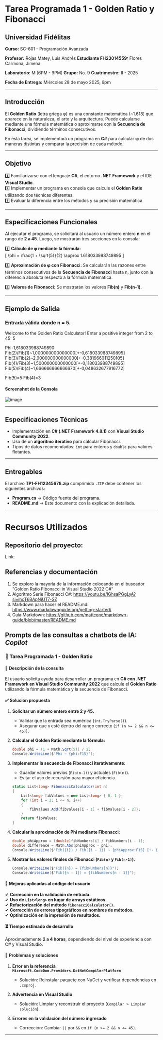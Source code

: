 # **Tarea Programada 1 - Golden Ratio y Fibonacci**

## **Universidad Fidélitas**  
**Curso:** SC-601 - Programación Avanzada 

**Profesor:** Rojas Matey, Luis Andrés 
**Estudiante FH23014559:** Flores Carmona, Jimena 

**Laboratorio:** M (6PM - 9PM) 
**Grupo:** No. 9 
**Cuatrimestre:** II - 2025  

**Fecha de Entrega:** Miércoles 28 de mayo 2025, 6pm

---

## **Introducción**  
El **Golden Ratio** (letra griega φ) es una constante matemática (~1.618) que aparece en la naturaleza, el arte y la arquitectura. Puede calcularse mediante una fórmula matemática o aproximarse con la **Secuencia de Fibonacci**, dividiendo términos consecutivos.

En esta tarea, se implementará un programa en **C#** para calcular **φ** de dos maneras distintas y comparar la precisión de cada método.

---

## **Objetivo**  
1️⃣ Familiarizarse con el lenguaje **C#**, el entorno **.NET Framework** y el IDE **Visual Studio**.  
2️⃣ Implementar un programa en consola que calcule el **Golden Ratio** utilizando dos técnicas diferentes.  
3️⃣ Evaluar la diferencia entre los métodos y su precisión matemática.  

---

## **Especificaciones Funcionales**  
Al ejecutar el programa, se solicitará al usuario un número entero **n** en el rango de **2 a 45**. Luego, se mostrarán tres secciones en la consola:  

1️⃣ **Cálculo de φ mediante la fórmula:**  
\[
\phi = \frac{1 + \sqrt{5}}{2} \approx 1.618033988749895
\]

2️⃣ **Aproximación de φ con Fibonacci:** Se calcularán las razones entre términos consecutivos de la **Secuencia de Fibonacci** hasta n, junto con la diferencia absoluta respecto a la fórmula matemática.  

3️⃣ **Valores de Fibonacci:** Se mostrarán los valores **Fib(n)** y **Fib(n-1)**.  

---

## **Ejemplo de Salida**  
### Entrada válida donde n = 5.

Welcome to the Golden Ratio Calculator!
Enter a positive integer from 2 to 45: 5

Phi-1,618033988749890
Fib(2)/Fib(1)~1,000000000000000[+-0,618033988749895]
Fib(3)/Fib(2)~2,000000000000000[+-0,381966011250105]
Fib(4)/Fib(3)~1,500000000000000[+-0,118033988749895]
Fib(5)/Fib(4)~1,666666666666670[+-0,048632677916772]

Fib(5)=5
Fib(4)=3

#### Screenshot de la Consola
![image](https://github.com/user-attachments/assets/77a0bc44-337a-40e1-b08f-39e7a0e9f8df)


---

## Especificaciones Técnicas
- Implementación en **C# (.NET Framework 4.8.1)** con **Visual Studio Community 2022**.
- Uso de un **algoritmo iterativo** para calcular Fibonacci.
- Tipos de datos recomendados: `int` para enteros y `double` para valores flotantes.

---

## Entregables
El archivo **TP1-FH12345678.zip** comprimido `.ZIP` debe contener los siguientes archivos:
- **Program.cs** → Código fuente del programa.
- **README.md** → Este documento con la explicación detallada.

---

# Recursos Utilizados
## Repositorio del proyecto: 
 Link:
 
## Referencias y documentación
  1. Se exploro la mayoría de la información colocando en el buscador "Golden Ratio Fibonacci in Visual Studio 2022 C#"
  2. Algoritmo Serie Fibonacci C#: https://youtu.be/IGhsaPGgLyA?si=ihoT6BApNjUT7-SZ
  3. Markdown para hacer el README.md: https://www.markdownguide.org/getting-started/
  4. Guía Markdown: https://github.com/mattcone/markdown-guide/blob/master/README.md
  
## Prompts de las consultas a chatbots de IA: _Copilot_
### **🔹 Tarea Programada 1 - Golden Ratio**
#### **📌 Descripción de la consulta**  
El usuario solicita ayuda para desarrollar un programa en **C# con .NET Framework en Visual Studio Community 2022** que calcule el **Golden Ratio** utilizando la fórmula matemática y la secuencia de Fibonacci.

#### **✅ Solución propuesta**
1. **Solicitar un número entero entre 2 y 45.**  
   - Validar que la entrada sea numérica (`int.TryParse()`).
   - Asegurar que `n` esté dentro del rango correcto (`if (n >= 2 && n <= 45)`).

2. **Calcular el Golden Ratio mediante la fórmula:**  
   ```csharp
   double phi = (1 + Math.Sqrt(5)) / 2;
   Console.WriteLine($"Phi ~ {phi:F15}");
   ```

3. **Implementar la secuencia de Fibonacci iterativamente:**  
   - Guardar valores previos (`Fib(n-1)`) y actuales (`Fib(n)`).
   - Evitar el uso de recursión para mayor eficiencia.
   ```csharp
   static List<long> FibonacciCalculator(int n)
   {
       List<long> fibValues = new List<long> { 0, 1 };
       for (int i = 2; i <= n; i++)
       {
           fibValues.Add(fibValues[i - 1] + fibValues[i - 2]);
       }
       return fibValues;
   }
   ```

4. **Calcular la aproximación de Phi mediante Fibonacci:**  
   ```csharp
   double phiApprox = (double)fibNumbers[i] / fibNumbers[i - 1];
   double difference = Math.Abs(phiApprox - phi);
   Console.WriteLine($"Fib({i}) / Fib({i - 1}) ~ {phiApprox:F15} [+- {difference:F15}]");
   ```

5. **Mostrar los valores finales de Fibonacci (`Fib(n)` y `Fib(n-1)`).**  
   ```csharp
   Console.WriteLine($"Fib({n}) = {fibNumbers[n]}");
   Console.WriteLine($"Fib({n - 1}) = {fibNumbers[n - 1]}");
   ```

#### **🔹 Mejoras aplicadas al código del usuario**
✔ **Corrección en la validación de entrada.**  
✔ **Uso de `List<long>` en lugar de arrays estáticos.**  
✔ **Refactorización del método `FibonacciCalculator()`.**  
✔ **Corrección de errores tipográficos en nombres de métodos.**  
✔ **Optimización en la impresión de resultados.**  

#### **⏳ Tiempo estimado de desarrollo**
Aproximadamente **2 a 4 horas**, dependiendo del nivel de experiencia con C# y Visual Studio.

#### **📌 Problemas y soluciones**
1. **Error en la referencia `Microsoft.CodeDom.Providers.DotNetCompilerPlatform`**  
   - Solución: Reinstalar paquete con NuGet y verificar dependencias en `.csproj`.

2. **Advertencia en Visual Studio**  
   - Solución: Limpiar y reconstruir el proyecto (`Compilar > Limpiar solución`).

3. **Errores en la validación del número ingresado**  
   - Corrección: Cambiar `||` por `&&` en `if (n >= 2 && n <= 45)`.

---


